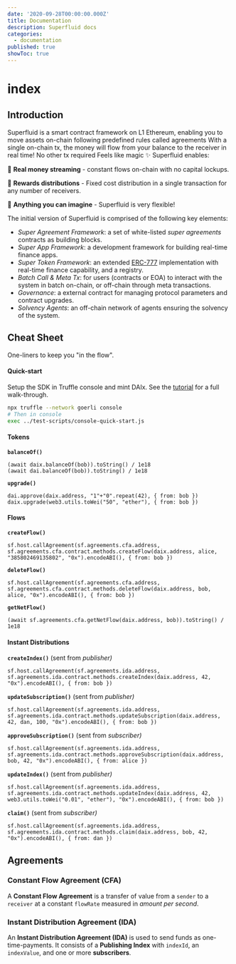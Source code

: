 ```yaml
---
date: '2020-09-28T00:00:00.000Z'
title: Documentation
description: Superfluid docs
categories:
  - documentation
published: true
showToc: true
---
```


# index

## Introduction

Superfluid is a smart contract framework on L1 Ethereum, enabling you to move assets on-chain following predefined rules called agreements With a single on-chain tx, the money will flow from your balance to the receiver in real time! No other tx required Feels like magic ✨ Superfluid enables:

💸 **Real money streaming** - constant flows on-chain with no capital lockups.

🎁 **Rewards distributions** - Fixed cost distribution in a single transaction for any number of receivers.

🔮 **Anything you can imagine** - Superfluid is very flexible!

The initial version of Superfluid is comprised of the following key elements:

* _Super Agreement Framework_: a set of white-listed _super agreements_ contracts as building blocks.
* _Super App Framework_: a development framework for building real-time finance apps.
* _Super Token Framework_: an extended [ERC-777](https://eips.ethereum.org/EIPS/eip-777) implementation with real-time finance capability, and a registry.
* _Batch Call & Meta Tx_: for users \(contracts or EOA\) to interact with the system in batch on-chain, or off-chain through meta transactions.
* _Governance_: a external contract for managing protocol parameters and contract upgrades.
* _Solvency Agents_: an off-chain network of agents ensuring the solvency of the system.

## Cheat Sheet

One-liners to keep you "in the flow".

#### Quick-start

Setup the SDK in Truffle console and mint DAIx. See the [tutorial](https://github.com/superfluid-finance/superfluid-protocol-docs/tree/c0acd5ac6cab2baecb39b5b01b35daa9f175c468/tutorial/create-a-flow/README.md) for a full walk-through.

```bash
npx truffle --network goerli console
# Then in console
exec ../test-scripts/console-quick-start.js
```

#### Tokens

**`balanceOf()`**

```text
(await daix.balanceOf(bob)).toString() / 1e18
(await dai.balanceOf(bob)).toString() / 1e18
```

**`upgrade()`**

```text
dai.approve(daix.address, "1"+"0".repeat(42), { from: bob })
daix.upgrade(web3.utils.toWei("50", "ether"), { from: bob })
```

#### Flows

**`createFlow()`**

```text
sf.host.callAgreement(sf.agreements.cfa.address, sf.agreements.cfa.contract.methods.createFlow(daix.address, alice, "385802469135802", "0x").encodeABI(), { from: bob })
```

**`deleteFlow()`**

```text
sf.host.callAgreement(sf.agreements.cfa.address, sf.agreements.cfa.contract.methods.deleteFlow(daix.address, bob, alice, "0x").encodeABI(), { from: bob })
```

**`getNetFlow()`**

```text
(await sf.agreements.cfa.getNetFlow(daix.address, bob)).toString() / 1e18
```

#### Instant Distributions

**`createIndex()`** \(sent from _publisher\)_

```text
sf.host.callAgreement(sf.agreements.ida.address, sf.agreements.ida.contract.methods.createIndex(daix.address, 42, "0x").encodeABI(), { from: bob })
```

**`updateSubscription()`** \(sent from _publisher\)_

```text
sf.host.callAgreement(sf.agreements.ida.address, sf.agreements.ida.contract.methods.updateSubscription(daix.address, 42, dan, 100, "0x").encodeABI(), { from: bob })
```

**`approveSubscription()`** \(sent from _subscriber\)_

```text
sf.host.callAgreement(sf.agreements.ida.address, sf.agreements.ida.contract.methods.approveSubscription(daix.address, bob, 42, "0x").encodeABI(), { from: alice })
```

**`updateIndex()`** \(sent from _publisher\)_

```text
sf.host.callAgreement(sf.agreements.ida.address, sf.agreements.ida.contract.methods.updateIndex(daix.address, 42, web3.utils.toWei("0.01", "ether"), "0x").encodeABI(), { from: bob })
```

**`claim()`** \(sent from _subscriber\)_

```text
sf.host.callAgreement(sf.agreements.ida.address, sf.agreements.ida.contract.methods.claim(daix.address, bob, 42, "0x").encodeABI(), { from: dan })
```

## Agreements

### Constant Flow Agreement \(CFA\)

A **Constant Flow Agreement** is a transfer of value from a `sender` to a `receiver` at a constant `flowRate` measured in _amount per second_.

### Instant Distribution Agreement \(IDA\)

An **Instant Distribution Agreement \(IDA\)** is used to send funds as one-time-payments. It consists of a **Publishing Index** with `indexId`, an `indexValue`, and one or more **subscribers**.

